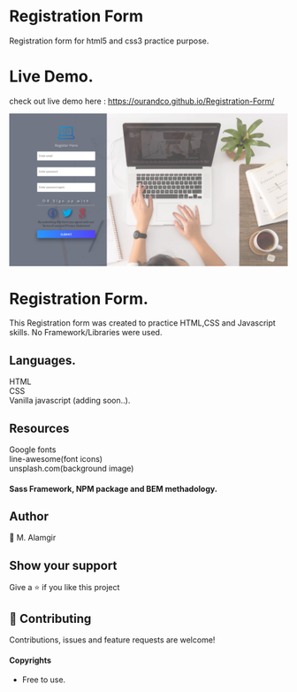 # Registration Form
Registration form for html5 and css3 practice purpose.

# Live Demo.
check out live demo here : https://ourandco.github.io/Registration-Form/

![](img/shot.PNG)

# Registration Form.
This Registration form was created to practice HTML,CSS and Javascript skills.
No Framework/Libraries were used.

## Languages.
HTML<br/>
CSS<br/>
Vanilla javascript (adding soon..).

## Resources
Google fonts <br />
line-awesome(font icons) <br />
unsplash.com(background image)<br />

#### Sass Framework, NPM package and BEM methadology.

## Author
:bust_in_silhouette: M. Alamgir

## Show your support

Give a ⭐️ if you like this project

## 🤝 Contributing

Contributions, issues and feature requests are welcome!

#### Copyrights

- Free to use.


